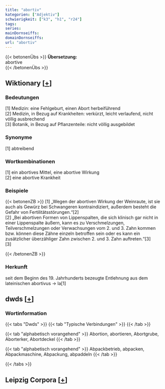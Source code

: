 ```yaml
---
title: "abortiv"
kategorien: ["Adjektiv"]
schwierigkeit: ["k3", "h1", "r24"]
tags:
series:
mainDornseiffs:
domainDornseiffs:
url: "abortiv"
---
```


{{< betonenÜbs >}}
**Übersetzung:**  
abortive  
{{< /betonenÜbs >}}

## Wiktionary [[+](https://de.wiktionary.org/wiki/abortiv)]

### Bedeutungen
[1] Medizin: eine Fehlgeburt, einen Abort herbeiführend  
[2] Medizin, in Bezug auf Krankheiten: verkürzt, leicht verlaufend, nicht völlig ausbrechend  
[3] Botanik, in Bezug auf Pflanzenteile: nicht völlig ausgebildet  

### Synonyme
[1] abtreibend  

### Wortkombinationen
[1] ein abortives Mittel, eine abortive Wirkung  
[2] eine abortive Krankheit  

### Beispiele
{{< betonenZB >}}
[1] „Wegen der abortiven Wirkung der Weinraute, ist sie auch als Gewürz bei Schwangeren kontraindiziert, außerdem besteht die Gefahr von Fertilitätsstörungen.“[2]  
[2] „Bei abortiven Formen von Lippenspalten, die sich klinisch gar nicht in einer Lippenspalte äußern, kann es zu Verschmelzungen, Teilverschmelzungen oder Verwachsungen vom 2. und 3. Zahn kommen bzw. können diese Zähne einzeln betroffen sein oder es kann ein zusätzlicher überzähliger Zahn zwischen 2. und 3. Zahn auftreten.“[3]  
[3]  

{{< /betonenZB >}}
### Herkunft
seit dem Beginn des 19. Jahrhunderts bezeugte Entlehnung aus dem lateinischen abortivus → la[1]  



## dwds [[+](https://www.dwds.de/wb/abortiv)]

### Wortinformation
{{< tabs "Dwds" >}}
{{< tab "Typische Verbindungen" >}}
{{< /tab >}}

{{< tab "alphabetisch vorangehend" >}}
Abortion, abortieren, Abortgrube, Aborterker, Abortdeckel
{{< /tab >}}

{{< tab "alphabetisch vorangehend" >}}
Abpackbetrieb, abpacken, Abpackmaschine, Abpackung, abpaddeln
{{< /tab >}}

{{< /tabs >}}

## Leipzig Corpora [[+](https://corpora.uni-leipzig.de/en/res?word=abortiv&corpusId=deu_newscrawl-public_2018)]

